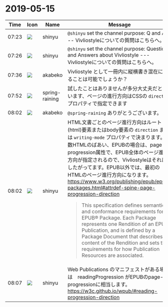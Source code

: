 # 2019-05-15

|Time|Icon|Name|Message|
|---|---|---|---|
|07:23|![](https://avatars.slack-edge.com/2018-04-27/354445776386_e258f5ed5ba887b08668_72.jpg)|shinyu|`@shinyu` set the channel purpose: Q and A --- Vivliostyleについての質問はこちらへ。|
|07:26|![](https://avatars.slack-edge.com/2018-04-27/354445776386_e258f5ed5ba887b08668_72.jpg)|shinyu|`@shinyu` set the channel purpose: Questions and Answers about Vivliostyle  --- Vivliostyleについての質問はこちらへ。|
|07:36|![](https://avatars.slack-edge.com/2019-05-15/624511073651_25909952cd7a069ceed2_72.png)|akabeko|Vivliostyle として一冊内に縦横書き混在にすることは可能でしょうか？|
|07:52|![](https://secure.gravatar.com/avatar/1ac180f0868137292905c311b5fff781.jpg?s=72&d=https%3A%2F%2Fa.slack-edge.com%2Fdf10d%2Fimg%2Favatars%2Fava_0021-72.png)|spring-raining|試したことはありませんが多分大丈夫だと思います、ページの進行方向はCSSの `direction` プロパティで指定できます|
|08:02|![](https://avatars.slack-edge.com/2019-05-15/624511073651_25909952cd7a069ceed2_72.png)|akabeko|`@spring-raining` ありがとうございます。|
|08:02|![](https://avatars.slack-edge.com/2018-04-27/354445776386_e258f5ed5ba887b08668_72.jpg)|shinyu|HTML文書ごとのページ進行方向はルート(html)要素またはbody要素の `direction` または `writing-mode` プロパティで決まります。複数HTMLのばあい、EPUBの場合は、page-progression属性で、EPUB全体のページ進行方向が指定されるので、Vivliostyleはそれにしたがってます。EPUB以外では、最初のHTMLのページ進行方向になります。 <https://www.w3.org/publishing/epub/epub-packages.html#attrdef-spine-page-progression-direction><br><blockquote>This specification defines semantics and conformance requirements for an EPUB® Package. Each Package represents one Rendition of an EPUB Publication, and is defined by a Package Document that describes the content of the Rendition and sets the requirements for how Publication Resources are associated.</blockquote>|
|08:07|![](https://avatars.slack-edge.com/2018-04-27/354445776386_e258f5ed5ba887b08668_72.jpg)|shinyu|Web Publications のマニフェストがある場合は　readingProgression がEPUBのpage-progressionに相当します。 <https://w3c.github.io/wpub/#reading-progression-direction>|
